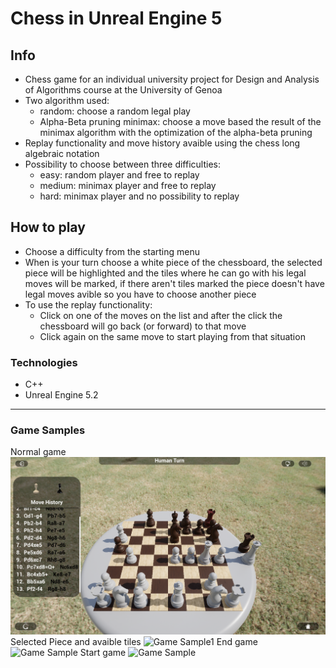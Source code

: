 # **Chess in Unreal Engine 5**
## Info
- Chess game for an individual university project for Design and Analysis of Algorithms course at the University of Genoa
- Two algorithm used:
  * random: choose a random legal play
  * Alpha-Beta pruning minimax: choose a move based the result of the minimax algorithm with the optimization of the alpha-beta pruning
- Replay functionality and move history avaible using the chess long algebraic notation
- Possibility to choose between three difficulties:
     * easy: random player and free to replay
     * medium: minimax player and free to replay
     * hard: minimax player and no possibility to replay
## How to play
- Choose a difficulty from the starting menu
- When is your turn choose a white piece of the chessboard, the selected piece will be highlighted and the tiles where he can go with his legal moves will be marked, if there aren't tiles marked the piece doesn't have legal moves avible so you have to choose another piece
- To use the replay functionality:
  * Click on one of the moves on the list and after the click the chessboard will go back (or forward) to that move
  * Click again on the same move to start playing from that situation
### Technologies
- C++
- Unreal Engine 5.2
<hr>

### Game Samples
Normal game
![Game Sample](./Content/Images/GameSample.png)
Selected Piece and avaible tiles
![Game Sample1](./Content/Images/GameSample(1).png)
End game
![Game Sample](./Content/Images/GameSample(2).png)
Start game
![Game Sample](./Content/Images/GameSample(3).png)
